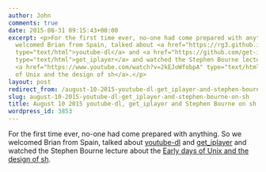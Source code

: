 ```yaml
---
author: John
comments: true
date: 2015-08-31 09:15:43+00:00
excerpt: <p>For the first time ever, no-one had come prepared with anything. So we
  welcomed Brian from Spain, talked about <a href="https://rg3.github.io/youtube-dl/"
  type="text/html">youtube-dl</a> and <a href="https://github.com/get-iplayer/get_iplayer/"
  type="text/html">get_iplayer</a> and watched the Stephen Bourne lecture about the
  <a href="https://www.youtube.com/watch?v=2kEJoWfobpA" type="text/html">Early days
  of Unix and the design of sh</a>.</p>
layout: post
redirect_from: /august-10-2015-youtube-dl-get_iplayer-and-stephen-bourne-on-sh
slug: august-10-2015-youtube-dl-get_iplayer-and-stephen-bourne-on-sh
title: August 10 2015 youtube-dl, get_iplayer and Stephen Bourne on sh
wordpress_id: 3853
---
```


For the first time ever, no-one had come prepared with anything. So we welcomed Brian from Spain, talked about [youtube-dl](https://rg3.github.io/youtube-dl/) and [get_iplayer](https://github.com/get-iplayer/get_iplayer/) and watched the Stephen Bourne lecture about the [Early days of Unix and the design of sh](https://www.youtube.com/watch?v=2kEJoWfobpA).

